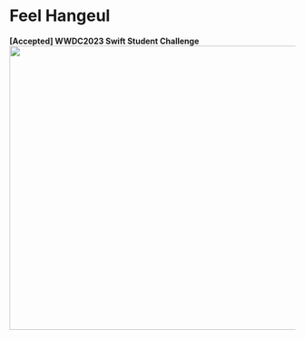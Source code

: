 # Feel Hangeul
**[Accepted] WWDC2023 Swift Student Challenge** <br/>
<img src = "./introBackground.png" width = 1000, height=500>